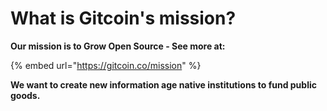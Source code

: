 # What is Gitcoin's mission?

**Our mission is to Grow Open Source - See more at:**

{% embed url="https://gitcoin.co/mission" %}

**We want to create new information age native institutions to fund public goods.**
